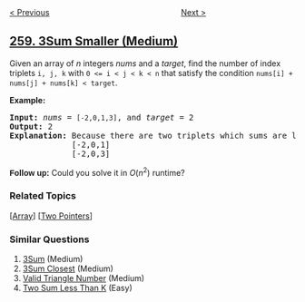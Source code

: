<!--|This file generated by command(leetcode description); DO NOT EDIT.    |-->
<!--+----------------------------------------------------------------------+-->
<!--|@author    openset <openset.wang@gmail.com>                           |-->
<!--|@link      https://github.com/openset                                 |-->
<!--|@home      https://github.com/openset/leetcode                        |-->
<!--+----------------------------------------------------------------------+-->

[< Previous](../add-digits "Add Digits")
　　　　　　　　　　　　　　　　
[Next >](../single-number-iii "Single Number III")

## [259. 3Sum Smaller (Medium)](https://leetcode.com/problems/3sum-smaller "较小的三数之和")

<p>Given an array of <i>n</i> integers <i>nums</i> and a <i>target</i>, find the number of index triplets <code>i, j, k</code> with <code>0 &lt;= i &lt; j &lt; k &lt; n</code> that satisfy the condition <code>nums[i] + nums[j] + nums[k] &lt; target</code>.</p>

<p><strong>Example:</strong></p>

<pre>
<strong>Input:</strong> <i>nums</i> = <code>[-2,0,1,3]</code>, and <i>target</i> = 2
<strong>Output:</strong> 2 
<strong>Explanation:</strong>&nbsp;Because there are two triplets which sums are less than 2:
&nbsp;            [-2,0,1]
             [-2,0,3]
</pre>

<p><b style="font-family: sans-serif, Arial, Verdana, &quot;Trebuchet MS&quot;;">Follow up:</b> Could you solve it in <i>O</i>(<i>n</i><sup>2</sup>) runtime?</p>

### Related Topics
  [[Array](../../tag/array/README.md)]
  [[Two Pointers](../../tag/two-pointers/README.md)]

### Similar Questions
  1. [3Sum](../3sum) (Medium)
  1. [3Sum Closest](../3sum-closest) (Medium)
  1. [Valid Triangle Number](../valid-triangle-number) (Medium)
  1. [Two Sum Less Than K](../two-sum-less-than-k) (Easy)

